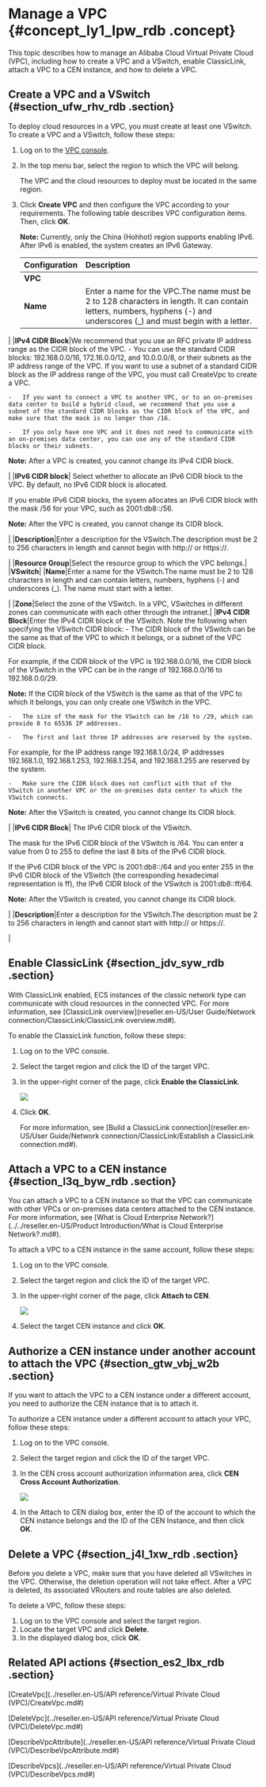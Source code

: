 # Manage a VPC {#concept_ly1_lpw_rdb .concept}

This topic describes how to manage an Alibaba Cloud Virtual Private Cloud \(VPC\), including how to create a VPC and a VSwitch, enable ClassicLink, attach a VPC to a CEN instance, and how to delete a VPC.

## Create a VPC and a VSwitch {#section_ufw_rhv_rdb .section}

To deploy cloud resources in a VPC, you must create at least one VSwitch. To create a VPC and a VSwitch, follow these steps:

1.  Log on to the [VPC console](https://partners-intl.console.aliyun.com/#/vpc).
2.  In the top menu bar, select the region to which the VPC will belong.

    The VPC and the cloud resources to deploy must be located in the same region.

3.  Click **Create VPC** and then configure the VPC according to your requirements. The following table describes VPC configuration items. Then, click **OK**.

    **Note:** Currently, only the China \(Hohhot\) region supports enabling IPv6. After IPv6 is enabled, the system creates an IPv6 Gateway.

    |Configuration|Description|
    |:------------|:----------|
    |**VPC**|
    |**Name**|Enter a name for the VPC.The name must be 2 to 128 characters in length. It can contain letters, numbers, hyphens \(-\) and underscores \(\_\) and must begin with a letter.

|
    |**IPv4 CIDR Block**|We recommend that you use an RFC private IP address range as the CIDR block of the VPC.    -   You can use the standard CIDR blocks: 192.168.0.0/16, 172.16.0.0/12, and 10.0.0.0/8, or their subnets as the IP address range of the VPC. If you want to use a subnet of a standard CIDR block as the IP address range of the VPC, you must call CreateVpc to create a VPC.

    -   If you want to connect a VPC to another VPC, or to an on-premises data center to build a hybrid cloud, we recommend that you use a subnet of the standard CIDR blocks as the CIDR block of the VPC, and make sure that the mask is no longer than /16.

    -   If you only have one VPC and it does not need to communicate with an on-premises data center, you can use any of the standard CIDR blocks or their subnets.

**Note:** After a VPC is created, you cannot change its IPv4 CIDR block.

|
    |**IPv6 CIDR block**| Select whether to allocate an IPv6 CIDR block to the VPC. By default, no IPv6 CIDR block is allocated.

 If you enable IPv6 CIDR blocks, the sysem allocates an IPv6 CIDR block with the mask /56 for your VPC, such as 2001:db8::/56.

 **Note:** After the VPC is created, you cannot change its CIDR block.

 |
    |**Description**|Enter a description for the VSwitch.The description must be 2 to 256 characters in length and cannot begin with http:// or https://.

|
    |**Resource Group**|Select the resource group to which the VPC belongs.|
    |**VSwitch**|
    |**Name**|Enter a name for the VSwitch.The name must be 2 to 128 characters in length and can contain letters, numbers, hyphens \(-\) and underscores \(\_\). The name must start with a letter.

|
    |**Zone**|Select the zone of the VSwitch. In a VPC, VSwitches in different zones can communicate with each other through the intranet.|
    |**IPv4 CIDR Block**|Enter the IPv4 CIDR block of the VSwitch. Note the following when specifying the VSwitch CIDR block:    -   The CIDR block of the VSwitch can be the same as that of the VPC to which it belongs, or a subnet of the VPC CIDR block.

For example, if the CIDR block of the VPC is 192.168.0.0/16, the CIDR block of the VSwitch in the VPC can be in the range of 192.168.0.0/16 to 192.168.0.0/29.

**Note:** If the CIDR block of the VSwitch is the same as that of the VPC to which it belongs, you can only create one VSwitch in the VPC.

    -   The size of the mask for the VSwitch can be /16 to /29, which can provide 8 to 65536 IP addresses.

    -   The first and last three IP addresses are reserved by the system.

For example, for the IP address range 192.168.1.0/24, IP addresses 192.168.1.0, 192.168.1.253, 192.168.1.254, and 192.168.1.255 are reserved by the system.

    -   Make sure the CIDR block does not conflict with that of the VSwitch in another VPC or the on-premises data center to which the VSwitch connects.

**Note:** After the VSwitch is created, you cannot change its CIDR block.

|
    |**IPv6 CIDR Block**| The IPv6 CIDR block of the VSwitch.

 The mask for the IPv6 CIDR block of the VSwitch is /64. You can enter a value from 0 to 255 to define the last 8 bits of the IPv6 CIDR block.

 If the IPv6 CIDR block of the VPC is 2001:db8::/64 and you enter 255 in the IPv6 CIDR block of the VSwitch \(the corresponding hexadecimal representation is ff\), the IPv6 CIDR block of the VSwitch is 2001:db8::ff/64.

 **Note:** After the VSwitch is created, you cannot change its CIDR block.

 |
    |**Description**|Enter a description for the VSwitch.The description must be 2 to 256 characters in length and cannot start with http:// or https://.

|


## Enable ClassicLink {#section_jdv_syw_rdb .section}

With ClassicLink enabled, ECS instances of the classic network type can communicate with cloud resources in the connected VPC. For more information, see [ClassicLink overview](reseller.en-US/User Guide/Network connection/ClassicLink/ClassicLink overview.md#).

To enable the ClassicLink function, follow these steps:

1.  Log on to the VPC console.
2.  Select the target region and click the ID of the target VPC.
3.  In the upper-right corner of the page, click **Enable the ClassicLink**.

    ![](http://static-aliyun-doc.oss-cn-hangzhou.aliyuncs.com/assets/img/2435/15547769809786_en-US.png)

4.  Click **OK**.

    For more information, see [Build a ClassicLink connection](reseller.en-US/User Guide/Network connection/ClassicLink/Establish a ClassicLink connection.md#).


## Attach a VPC to a CEN instance {#section_l3q_byw_rdb .section}

You can attach a VPC to a CEN instance so that the VPC can communicate with other VPCs or on-premises data centers attached to the CEN instance. For more information, see [What is Cloud Enterprise Network?](../../reseller.en-US/Product Introduction/What is Cloud Enterprise Network?.md#).

To attach a VPC to a CEN instance in the same account, follow these steps:

1.  Log on to the VPC console.
2.  Select the target region and click the ID of the target VPC.
3.  In the upper-right corner of the page, click **Attach to CEN**.

    ![](http://static-aliyun-doc.oss-cn-hangzhou.aliyuncs.com/assets/img/2435/15547769809784_en-US.png)

4.  Select the target CEN instance and click **OK**.

## Authorize a CEN instance under another account to attach the VPC {#section_gtw_vbj_w2b .section}

If you want to attach the VPC to a CEN instance under a different account, you need to authorize the CEN instance that is to attach it.

To authorize a CEN instance under a different account to attach your VPC, follow these steps:

1.  Log on to the VPC console.
2.  Select the target region and click the ID of the target VPC.
3.  In the CEN cross account authorization information area, click **CEN Cross Account Authorization**.

    ![](http://static-aliyun-doc.oss-cn-hangzhou.aliyuncs.com/assets/img/2435/15547769809785_en-US.png)

4.  In the Attach to CEN dialog box, enter the ID of the account to which the CEN instance belongs and the ID of the CEN Instance, and then click **OK**.

## Delete a VPC {#section_j4l_1xw_rdb .section}

Before you delete a VPC, make sure that you have deleted all VSwitches in the VPC. Otherwise, the deletion operation will not take effect. After a VPC is deleted, its associated VRouters and route tables are also deleted.

To delete a VPC, follow these steps:

1.  Log on to the VPC console and select the target region.
2.  Locate the target VPC and click **Delete**.
3.  In the displayed dialog box, click **OK**.

## Related API actions {#section_es2_lbx_rdb .section}

[CreateVpc](../reseller.en-US/API reference/Virtual Private Cloud (VPC)/CreateVpc.md#)

[DeleteVpc](../reseller.en-US/API reference/Virtual Private Cloud (VPC)/DeleteVpc.md#)

[DescribeVpcAttribute](../reseller.en-US/API reference/Virtual Private Cloud (VPC)/DescribeVpcAttribute.md#)

[DescribeVpcs](../reseller.en-US/API reference/Virtual Private Cloud (VPC)/DescribeVpcs.md#)


